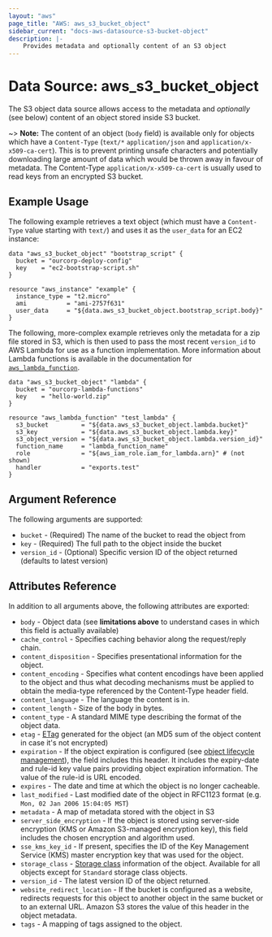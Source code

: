 ```yaml
---
layout: "aws"
page_title: "AWS: aws_s3_bucket_object"
sidebar_current: "docs-aws-datasource-s3-bucket-object"
description: |-
    Provides metadata and optionally content of an S3 object
---
```


# Data Source: aws_s3_bucket_object

The S3 object data source allows access to the metadata and
_optionally_ (see below) content of an object stored inside S3 bucket.

~> **Note:** The content of an object (`body` field) is available only for objects which have a `Content-Type` (`text/*` `application/json` and `application/x-x509-ca-cert`). This is to prevent printing unsafe characters and potentially downloading large amount of data which would be thrown away in favour of metadata. The Content-Type `application/x-x509-ca-cert` is usually used to read keys from an encrypted S3 bucket.

## Example Usage

The following example retrieves a text object (which must have a `Content-Type`
value starting with `text/`) and uses it as the `user_data` for an EC2 instance:

```hcl
data "aws_s3_bucket_object" "bootstrap_script" {
  bucket = "ourcorp-deploy-config"
  key    = "ec2-bootstrap-script.sh"
}

resource "aws_instance" "example" {
  instance_type = "t2.micro"
  ami           = "ami-2757f631"
  user_data     = "${data.aws_s3_bucket_object.bootstrap_script.body}"
}
```

The following, more-complex example retrieves only the metadata for a zip
file stored in S3, which is then used to pass the most recent `version_id`
to AWS Lambda for use as a function implementation. More information about
Lambda functions is available in the documentation for
[`aws_lambda_function`](/docs/providers/aws/r/lambda_function.html).

```hcl
data "aws_s3_bucket_object" "lambda" {
  bucket = "ourcorp-lambda-functions"
  key    = "hello-world.zip"
}

resource "aws_lambda_function" "test_lambda" {
  s3_bucket         = "${data.aws_s3_bucket_object.lambda.bucket}"
  s3_key            = "${data.aws_s3_bucket_object.lambda.key}"
  s3_object_version = "${data.aws_s3_bucket_object.lambda.version_id}"
  function_name     = "lambda_function_name"
  role              = "${aws_iam_role.iam_for_lambda.arn}" # (not shown)
  handler           = "exports.test"
}
```

## Argument Reference

The following arguments are supported:

* `bucket` - (Required) The name of the bucket to read the object from
* `key` - (Required) The full path to the object inside the bucket
* `version_id` - (Optional) Specific version ID of the object returned (defaults to latest version)

## Attributes Reference

In addition to all arguments above, the following attributes are exported:

* `body` - Object data (see **limitations above** to understand cases in which this field is actually available)
* `cache_control` - Specifies caching behavior along the request/reply chain.
* `content_disposition` - Specifies presentational information for the object.
* `content_encoding` - Specifies what content encodings have been applied to the object and thus what decoding mechanisms must be applied to obtain the media-type referenced by the Content-Type header field.
* `content_language` - The language the content is in.
* `content_length` - Size of the body in bytes.
* `content_type` - A standard MIME type describing the format of the object data.
* `etag` - [ETag](https://en.wikipedia.org/wiki/HTTP_ETag) generated for the object (an MD5 sum of the object content in case it's not encrypted)
* `expiration` - If the object expiration is configured (see [object lifecycle management](http://docs.aws.amazon.com/AmazonS3/latest/dev/object-lifecycle-mgmt.html)), the field includes this header. It includes the expiry-date and rule-id key value pairs providing object expiration information. The value of the rule-id is URL encoded.
* `expires` - The date and time at which the object is no longer cacheable.
* `last_modified` - Last modified date of the object in RFC1123 format (e.g. `Mon, 02 Jan 2006 15:04:05 MST`)
* `metadata` - A map of metadata stored with the object in S3
* `server_side_encryption` - If the object is stored using server-side encryption (KMS or Amazon S3-managed encryption key), this field includes the chosen encryption and algorithm used.
* `sse_kms_key_id` - If present, specifies the ID of the Key Management Service (KMS) master encryption key that was used for the object.
* `storage_class` - [Storage class](http://docs.aws.amazon.com/AmazonS3/latest/dev/storage-class-intro.html) information of the object. Available for all objects except for `Standard` storage class objects.
* `version_id` - The latest version ID of the object returned.
* `website_redirect_location` - If the bucket is configured as a website, redirects requests for this object to another object in the same bucket or to an external URL. Amazon S3 stores the value of this header in the object metadata.
* `tags`  - A mapping of tags assigned to the object.
